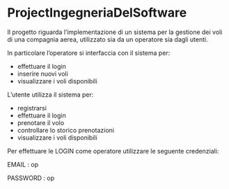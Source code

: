 # ProjectIngegneriaDelSoftware

Il progetto riguarda l’implementazione di un sistema per la gestione dei voli di una compagnia aerea, utilizzato sia da un operatore sia dagli utenti. 

In particolare l’operatore si interfaccia con il sistema per:
 - effettuare il login
 - inserire nuovi voli
 - visualizzare i voli disponibili
 
L’utente utilizza il sistema per:
 - registrarsi
 - effettuare il login
 - prenotare il volo
 - controllare lo storico prenotazioni
 - visualizzare i voli disponibili

Per effettuare le LOGIN come operatore utilizzare le seguente credenziali:

 EMAIL    : op
 
 PASSWORD : op

